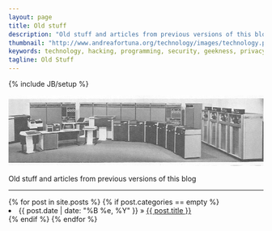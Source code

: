 ```yaml
---
layout: page
title: Old stuff
description: "Old stuff and articles from previous versions of this blog"
thumbnail: "http://www.andreafortuna.org/technology/images/technology.png"
keywords: technology, hacking, programming, security, geekness, privacy, oldstuff, andreafortuna.wordpress.com,andreafortuna.org
tagline: Old Stuff
---
```

{% include JB/setup %}

![OldStuff](/images/oldstuff.jpg)



Old stuff and articles from previous versions of this blog

<hr/>
<div class="blog-index">
{% for post in site.posts %}
    {% if post.categories == empty %}
             <li><span>{{ post.date | date: "%B %e, %Y" }}</span> &raquo; <a href="{{ BASE_PATH }}{{ post.url }}">{{ post.title }}</a></li>
    {% endif %}
{% endfor %}
</div>
<br>

